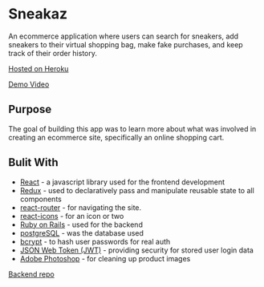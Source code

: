 <h1>Sneakaz</h1>

An ecommerce application where users can search for sneakers, add sneakers to their virtual shopping bag, make fake purchases, and keep track of their order history.

[Hosted on Heroku](https://arcus-color-palette.herokuapp.com/PaletteCreator)

[Demo Video](https://drive.google.com/file/d/1ej8uZ0-FywxCAmYDUmFVPnLyOltVdBbS/view)

## Purpose

The goal of building this app was to learn more about what was involved in creating an ecommerce site, specifically an online shopping cart.

## Bulit With

* [React](https://reactjs.org/) - a javascript library used for the frontend development
* [Redux](https://redux.js.org/) - used to declaratively pass and manipulate reusable state to all components
* [react-router](https://reacttraining.com/react-router/) - for navigating the site.
* [react-icons](https://www.npmjs.com/package/react-icons) - for an icon or two
* [Ruby on Rails](https://rubyonrails.org/) - used for the backend
* [postgreSQL](https://www.postgresql.org/) - was the database used
* [bcrypt](https://rubygems.org/gems/bcrypt/versions/3.1.12) - to hash user passwords for real auth
* [JSON Web Token (JWT)](https://rubygems.org/gems/jwt/versions/1.5.4) - providing security for stored user login data
* [Adobe Photoshop](https://www.adobe.com/products/photoshop.html) - for cleaning up product images


[Backend repo](https://github.com/jeff-gosselin/sneakaz_back)
